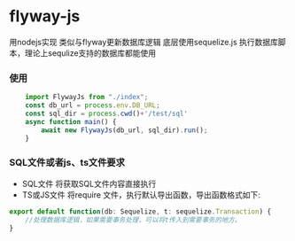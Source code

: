# flyway-js

用nodejs实现 类似与flyway更新数据库逻辑
底层使用sequelize.js 执行数据库脚本，理论上sequlize支持的数据库都能使用

### 使用

```typescript
    import FlywayJs from "./index";
    const db_url = process.env.DB_URL;
    const sql_dir = process.cwd()+'/test/sql'
    async function main() {
        await new FlywayJs(db_url, sql_dir).run();
    }
```

### SQL文件或者js、ts文件要求

- SQL文件 将获取SQL文件内容直接执行
- TS或JS文件 将require 文件，执行默认导出函数，导出函数格式如下:

````typescript
export default function(db: Sequelize, t: sequelize.Transaction) {
    //处理数据库逻辑，如果需要事务处理，可以将t传入到需要事务的地方。    
}
````